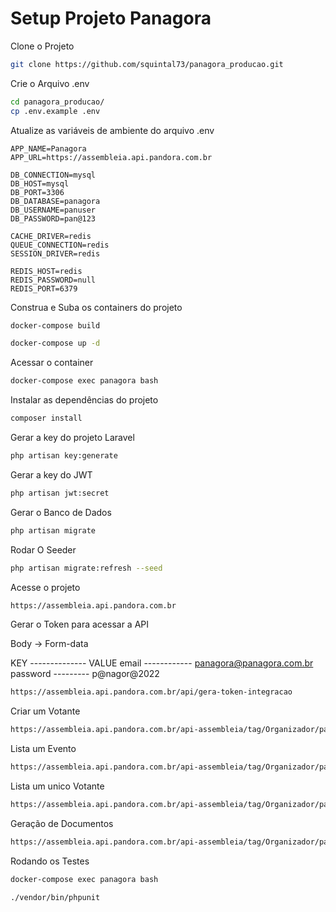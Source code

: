# Setup Projeto Panagora

Clone o Projeto

```sh
git clone https://github.com/squintal73/panagora_producao.git

```

Crie o Arquivo .env

```sh
cd panagora_producao/
cp .env.example .env
```

Atualize as variáveis de ambiente do arquivo .env

```dosini
APP_NAME=Panagora
APP_URL=https://assembleia.api.pandora.com.br

DB_CONNECTION=mysql
DB_HOST=mysql
DB_PORT=3306
DB_DATABASE=panagora
DB_USERNAME=panuser
DB_PASSWORD=pan@123

CACHE_DRIVER=redis
QUEUE_CONNECTION=redis
SESSION_DRIVER=redis

REDIS_HOST=redis
REDIS_PASSWORD=null
REDIS_PORT=6379
```

Construa e Suba os containers do projeto

```sh
docker-compose build
```

```sh
docker-compose up -d
```

Acessar o container

```sh
docker-compose exec panagora bash
```

Instalar as dependências do projeto

```sh
composer install
```

Gerar a key do projeto Laravel

```sh
php artisan key:generate
```

Gerar a key do JWT

```sh
php artisan jwt:secret
```

Gerar o Banco de Dados

```sh
php artisan migrate
```

Rodar O Seeder

```sh
php artisan migrate:refresh --seed
```

Acesse o projeto

```sh
https://assembleia.api.pandora.com.br
```

Gerar o Token para acessar a API

Body -> Form-data

KEY -------------- VALUE
email ------------ panagora@panagora.com.br
password --------- p@nagor@2022

```sh
https://assembleia.api.pandora.com.br/api/gera-token-integracao

```

Criar um Votante

```sh
https://assembleia.api.pandora.com.br/api-assembleia/tag/Organizador/paths/evento/post
```

Lista um Evento

```sh
https://assembleia.api.pandora.com.br/api-assembleia/tag/Organizador/paths/evento/{codigo_evento}/votante/get
```

Lista um unico Votante

```sh
https://assembleia.api.pandora.com.br/api-assembleia/tag/Organizador/paths/evento/{codigo_evento}/votante/{id}/get
```

Geração de Documentos

```sh
https://assembleia.api.pandora.com.br/api-assembleia/tag/Organizador/paths/evento/assembleia/
```

Rodando os Testes

```sh
docker-compose exec panagora bash
```

```sh
./vendor/bin/phpunit
```
